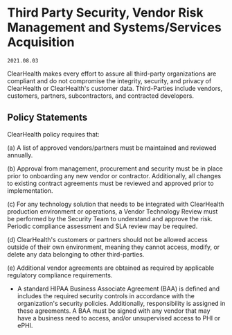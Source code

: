# Third Party Security, Vendor Risk Management and Systems/Services Acquisition

`2021.08.03`

ClearHealth makes every effort to assure all third-party organizations are
compliant and do not compromise the integrity, security, and privacy of ClearHealth
or ClearHealth's customer data. Third-Parties include vendors, customers, partners,
subcontractors, and contracted developers.

## Policy Statements

ClearHealth policy requires that:

(a) A list of approved vendors/partners must be maintained and reviewed
annually.

(b) Approval from management, procurement and security must be in place prior to
onboarding any new vendor or contractor.  Additionally, all changes to existing
contract agreements must be reviewed and approved prior to implementation.

(c) For any technology solution that needs to be integrated with ClearHealth
production environment or operations, a Vendor Technology Review must be
performed by the Security Team to understand and approve the risk.  Periodic
compliance assessment and SLA review may be required.

(d) ClearHealth's customers or partners should not be allowed access outside of their
own environment, meaning they cannot access, modify, or delete any data
belonging to other third-parties.

(e) Additional vendor agreements are obtained as required by applicable
regulatory compliance requirements.

* A standard HIPAA Business Associate Agreement (BAA) is defined and includes
  the required security controls in accordance with the organization's security
  policies. Additionally, responsibility is assigned in these agreements. A BAA
  must be signed with any vendor that may have a business need to access, and/or
  unsupervised access to PHI or ePHI.


